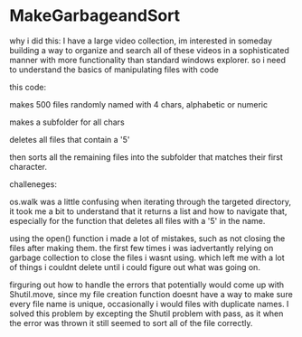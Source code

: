 # MakeGarbageandSort

why i did this: I have a large video collection, im interested in someday building a way to organize and search all of these videos in a sophisticated manner with more functionality than standard windows explorer. so i need to understand the basics of manipulating files with code

this code:

makes 500 files randomly named with 4 chars, alphabetic or numeric

makes a subfolder for all chars

deletes all files that contain a '5'

then sorts all the remaining files into the subfolder that matches their first character.


challeneges:

os.walk was a little confusing when iterating through the targeted directory, it took me a bit to understand that it returns a list and how to navigate that, especially for the function that deletes all files with a '5' in the name.

using the open() function i made a lot of mistakes, such as not closing the files after making them. the first few times i was iadvertantly relying on garbage collection to close the files i wasnt using. which left me with a lot of things i couldnt delete until i could figure out what was going on.

firguring out how to handle the errors that potentially would come up with Shutil.move, since my file creation function doesnt have a way to make sure every file name is unique, occasionally i would files with duplicate names. I solved this problem by excepting the Shutil problem with pass, as it when the error was thrown it still seemed to sort all of the file correctly.


